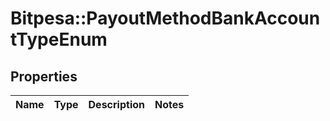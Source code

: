 # Bitpesa::PayoutMethodBankAccountTypeEnum

## Properties
Name | Type | Description | Notes
------------ | ------------- | ------------- | -------------



